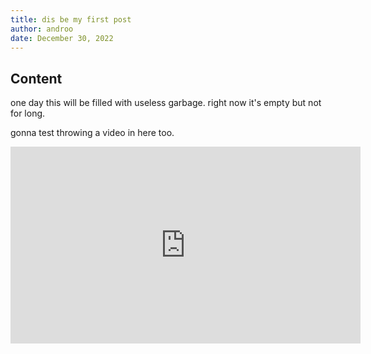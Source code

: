 ```yaml
---
title: dis be my first post
author: androo
date: December 30, 2022
---
```


## Content
one day this will be filled with useless garbage. right now it's empty but not for long.

gonna test throwing a video in here too.

<iframe width="560" height="315" src="https://www.youtube.com/embed/3UrVkIl4jAE" frameborder="0" allow="accelerometer; autoplay; encrypted-media; gyroscope; picture-in-picture" allowfullscreen></iframe>